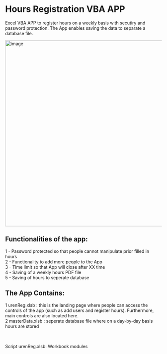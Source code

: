 # <h1>Hours Registration VBA APP</h1>
Excel VBA APP to register hours on a weekly basis with secutiry and password protection. The App enables saving the data to separate a database file. 

<img width="600" alt="image" src="https://user-images.githubusercontent.com/19918869/165584944-dee22d6c-0a16-40a3-b854-6540c17a1c02.png">

<h2>Functionalities of the app:</h2>
 <div> 1 - Password protected so that people cannot manipulate prior filled in hours </div>
 <div> 2 - Functionality to add more people to the App </div> 
 <div> 3 - Time limit so that App will close after XX time </div> 
 <div> 4 - Saving of a weekly hours PDF file </div>
 <div> 5 - Saving of hours to seperate database </div> 

<h2>The App Contains: </h2>
<div>1 urenReg.xlsb : this is the landing page where people can access the controls of the app (such as add users and register hours). Furthermore, main controls are also located here. </div> 
<div>2 masterData.xlsb : seperate database file where on a day-by-day basis hours are stored  </div> 
<br></br> 

Script urenReg.xlsb:
Workbook modules 

